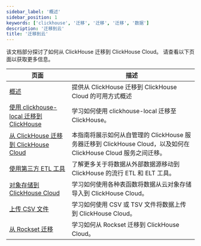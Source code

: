 ```yaml
---
sidebar_label: '概述'
sidebar_position: 1
keywords: ['clickhouse', '迁移', '迁移', '迁移', '数据']
description: '迁移到云'
title: '迁移到云'
---
```


该文档部分探讨了如何从 ClickHouse 迁移到 ClickHouse Cloud。
请查看以下页面以获取更多信息。

| 页面                                                                                               | 描述                                                                                                                                                   |
|----------------------------------------------------------------------------------------------------|--------------------------------------------------------------------------------------------------------------------------------------------------------|
| [概述](/integrations/migration/overview)                                               | 提供从 ClickHouse 迁移到 ClickHouse Cloud 的可用方式概述                                                                                               |
| [使用 clickhouse-local 迁移到 ClickHouse](/cloud/migration/clickhouse-local)        | 学习如何使用 clickhouse-local 迁移至 ClickHouse。                                                                                                       |                                                                                                |
| [从 ClickHouse 迁移到 ClickHouse Cloud](/cloud/migration/clickhouse-to-cloud)                     | 本指南将展示如何从自管理的 ClickHouse 服务器迁移到 ClickHouse Cloud，以及如何在 ClickHouse Cloud 服务之间迁移。                                    |
| [使用第三方 ETL 工具](/cloud/migration/etl-tool-to-clickhouse)                      | 了解更多关于将数据从外部数据源移动到 ClickHouse 的流行 ETL 和 ELT 工具。                                                                               |
| [对象存储到 ClickHouse Cloud](/integrations/migration/object-storage-to-clickhouse) | 学习如何使用各种表函数将数据从云对象存储导入到 ClickHouse Cloud。                                                                                      |
| [上传 CSV 文件](/integrations/migration/upload-a-csv-file)                             | 学习如何使用 CSV 或 TSV 文件将数据上传到 ClickHouse Cloud。                                                                                            |
| [从 Rockset 迁移](/migrations/rockset)                                             | 学习如何从 Rockset 迁移到 ClickHouse Cloud。                                                                                                         |
